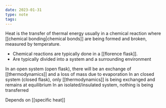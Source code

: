 ```yaml
---
date: 2023-01-31
type: note
tags:
---
```


Heat is the transfer of thermal energy usually in a chemical reaction where [[chemical bonding|chemical bonds]] are being formed and broken, measured by temperature.
- Chemical reactions are typically done in a [[florence flask]].
- Are typically divided into a system and a surrounding environment

In an open system (open flask), there will be an exchange of [[thermodynamics]] and a loss of mass due to evaporation
In an closed system (closed flask), only [[thermodynamics]] is being exchanged and remains at equilibrium
In an isolated/insulated system, nothing is being transferred

Depends on [[specific heat]]
